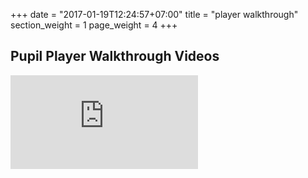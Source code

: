 +++
date = "2017-01-19T12:24:57+07:00"
title = "player walkthrough"
section_weight = 1
page_weight = 4
+++

## Pupil Player Walkthrough Videos

<div class="content-container">
  <div class='video-container' >
    <iframe class=feature-video src="https://www.youtube.com/embed/7vQuL29P9ow?rel=0" frameborder="0" allowfullscreen></iframe>
  </div>
</div>